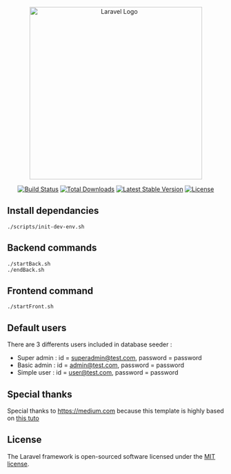 <p align="center"><a href="https://laravel.com" target="_blank"><img src="https://raw.githubusercontent.com/laravel/art/master/logo-lockup/5%20SVG/2%20CMYK/1%20Full%20Color/laravel-logolockup-cmyk-red.svg" width="400" alt="Laravel Logo"></a></p>

<p align="center">
<a href="https://travis-ci.org/laravel/framework"><img src="https://travis-ci.org/laravel/framework.svg" alt="Build Status"></a>
<a href="https://packagist.org/packages/laravel/framework"><img src="https://img.shields.io/packagist/dt/laravel/framework" alt="Total Downloads"></a>
<a href="https://packagist.org/packages/laravel/framework"><img src="https://img.shields.io/packagist/v/laravel/framework" alt="Latest Stable Version"></a>
<a href="https://packagist.org/packages/laravel/framework"><img src="https://img.shields.io/packagist/l/laravel/framework" alt="License"></a>
</p>


## Install dependancies
```shell
./scripts/init-dev-env.sh 
```

## Backend commands
```shell
./startBack.sh
./endBack.sh
```

## Frontend command
```shell
./startFront.sh
```

## Default users
There are 3 differents users included in database seeder : 
- Super admin : id = superadmin@test.com, password = password
- Basic admin : id = admin@test.com, password = password
- Simple user : id = user@test.com, password = password

## Special thanks
Special thanks to https://medium.com because this template is highly based on [this tuto](https://medium.com/@laraveltuts/laravel-9-vue-js-roles-and-permissions-vite-js-21dc17813961)
## License
The Laravel framework is open-sourced software licensed under the [MIT license](https://opensource.org/licenses/MIT).
